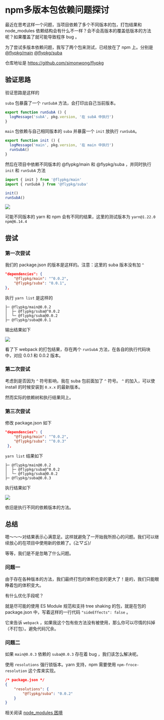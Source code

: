 # npm多版本包依赖问题探讨

最近在思考这样一个问题，当项目依赖了多个不同版本的包，打包结果和 node_modules 依赖结构会有什么不一样？会不会高版本的覆盖低版本的方法呢？如果覆盖了就可能导致程序 bug 。



为了尝试多版本依赖问题，我写了两个包来测试，已经放在了 npm 上。分别是 [@flypkg/main](https://www.npmjs.com/package/@flypkg/main) [@flypkg/suba](https://www.npmjs.com/package/@flypkg/suba)

仓库地址是 https://github.com/simonwong/flypkg



## 验证思路

验证思路是这样的

`suba` 包暴露了一个 `runSubA` 方法，会打印出自己当前版本。

```javascript
export function runSubA () {
  logMessage('subA', pkg.version, '在 subA 中执行')
}
```



`main` 包依赖与自己相同版本的 `suba` 并暴露一个 `init` 放执行 `runSubA`。

```javascript
export function init () {
  logMessage('main', pkg.version, '在 main 中执行')
  runSubA()
}
```



然后在项目中依赖不同版本的 @flypkg/main 和 @flypkg/suba ，并同时执行 `init`  和 `runSubA` 方法

```javascript
import { init } from '@flypkg/main'
import { runSubA } from '@flypkg/suba'

init()
runSubA()
```



![](https://file.simonwong.cn/blog/20200510214555.png)



可能不同版本的 yarn 和 npm 会有不同的结果，这里的测试版本为 `yarn@1.22.0` `npm@6.14.4`

## 尝试 

### 第一次尝试



我们的 package.json 的版本是这样的。注意：这里的 suba 版本没有加 `^`  

```json
"dependencies": {
    "@flypkg/main": "^0.0.2",
    "@flypkg/suba": "0.0.1",
},
```

执行 `yarn list` 是这样的

```
├─ @flypkg/main@0.0.2
│  ├─ @flypkg/suba@^0.0.2
│  └─ @flypkg/suba@0.0.2
├─ @flypkg/suba@0.0.1
```



输出结果如下

![](https://file.simonwong.cn/blog/20200510220431.png)



看了下 webpack 的打包结果，存在两个 `runSubA` 方法，在各自的执行代码块中，对应 0.0.1 和 0.0.2 版本。



### 第二次尝试

考虑到是否因为 `^` 符号影响，我在 suba 包前面加了 `^` 符号。 `^` 的加入，可以使 install 的时候安装到 `0.x.x` 的最新版本。

然而实际的依赖树和执行结果同上。



### 第三次尝试

修改 package.json 如下

```json
"dependencies": {
    "@flypkg/main": "^0.0.2",
    "@flypkg/suba": "^0.0.3"
 },
```



`yarn list` 结果如下

```
├─ @flypkg/main@0.0.2
│  ├─ @flypkg/suba@^0.0.2
│  └─ @flypkg/suba@0.0.2
├─ @flypkg/suba@0.0.3
```



执行结果如下

![](https://file.simonwong.cn/blog/20200510223557.png)

依旧是执行不同的依赖版本的方法。



## 总结

嗯～～～对结果表示心满意足。这样就避免了一开始我所担心的问题。我们可以继续放心的在项目中使用新的依赖了。\(≧▽≦)/



等等，我们是不是忽略了什么问题。



### 问题一

由于存在各种版本的方法，我们最终打包的体积也变的更大了！是的，我们只能眼睁着包的体积变大。

有什么优化手段呢？

就是尽可能的使用 ES Module 规范和支持 tree shaking 的包，就是在包的 package.json 中，写着这样的一行代码 `"sideEffects": false` 。

它来告诉 `webpack` ，如果我这个包有些方法没有被使用，那么你可以尽情的抖掉（不打包）。避免代码冗余。



### 问题二

如果 `main@0.0.3` 依赖的 `suba@0.0.3` 存在着 bug ，我们该怎么解决呢。

使用 `resolutions` 强行锁版本。yarn 支持，npm 需要使用 `npm-froce-resolution` 这个库来实现。

```package.json
/* package.json */
{
	"resolutions": {
		"@flypkg/suba": "0.0.2"
	}
}
```



相关阅读 [node_modules 困境](https://zhuanlan.zhihu.com/p/137535779)

